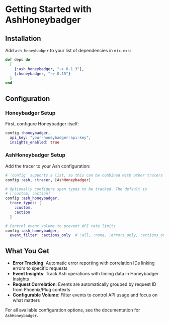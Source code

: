 # Getting Started with AshHoneybadger

## Installation

Add `ash_honeybadger` to your list of dependencies in `mix.exs`:

```elixir
def deps do
  [
    {:ash_honeybadger, "~> 0.1.3"},
    {:honeybadger, "~> 0.15"}
  ]
end
```

## Configuration

### Honeybadger Setup

First, configure Honeybadger itself:

```elixir
config :honeybadger,
  api_key: "your-honeybadger-api-key",
  insights_enabled: true
```

### AshHoneybadger Setup

Add the tracer to your Ash configuration:

```elixir
# `config` supports a list, so this can be combined with other tracers
config :ash, :tracer, [AshHoneybadger]

# Optionally configure span types to be tracked. The default is
# [:custom, :action]
config :ash_honeybadger,
  trace_types: [
    :custom,
    :action
  ]

# Control event volume to prevent API rate limits
config :ash_honeybadger,
  event_filter: :actions_only  # :all, :none, :errors_only, :actions_only
```

## What You Get

- **Error Tracking**: Automatic error reporting with correlation IDs linking errors to specific requests
- **Event Insights**: Track Ash operations with timing data in Honeybadger Insights
- **Request Correlation**: Events are automatically grouped by request ID from Phoenix/Plug contexts
- **Configurable Volume**: Filter events to control API usage and focus on what matters

For all available configuration options, see the documentation for `AshHoneybadger`.
